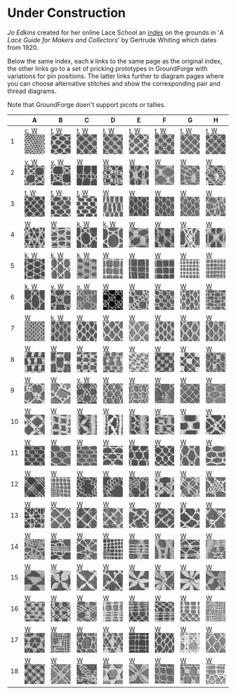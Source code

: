 Under Construction
==================

*Jo Edkins* created for her online  Lace School an
[index](http://gwydir.demon.co.uk/jo/lace/whiting/index.htm#picindex)
on the grounds in '_A Lace Guide for Makers and Collectors_' by Gertrude Whiting which dates from 1920.

Below the same index, each `W` links to the same page as the original index,
the other links go to a set of pricking prototypes in GroundForge with variations for pin positions.
The latter links further to diagram pages where you can choose alternative stitches
and show the corresponding pair and thread diagrams.

Note that GroundForge doen't support picots or tallies.

[c]: https://d-bl.github.io/GroundForge/sheet.html?patch=88%2011;bricks&patch=66%2022;bricks&patch=88%2099%2011%2000;bricks&patch=66%2011%2088%2022;bricks&patch=66%2099%2022%2000;bricks
[t]: https://d-bl.github.io/GroundForge/sheet.html?patch=53%2053%2053%205-;bricks&patch=5663%205663;checker&patch=53%205-;bricks&patch=563%20563%20563;checker&patch=53%2053;checker&patch=5632%205632;checker&patch5353%205353;bricks&patch=5-%20-5;checker&patch=5353%205353%205-5-%20-5-5;checker&patch=5632%2056-2%205-5-%20-535;checker&patch=53%205-%20-5%205-;bricks&patch=44%2077%2044%2077;bricks&patch=44%2044%2077%2077;bricks&patch=66%2088%2066%2011;bricks&patch=66%2066%2088%2011;checker&patch=66%2066%2099%2000;checker&patch=6;checker&patch=566-%2066-5%206-56%20-566;checker
[v]: https://d-bl.github.io/GroundForge/sheet.html?patch=5831%20-4-7;bricks&patch=-437%2034-7;bricks&patch=4830%20--77;bricks
[k]: https://d-bl.github.io/GroundForge/sheet.html?patch=B-C-%20---5%20C-B-%20-5--;checker&patch=5831%20-4-7;checker&patch=68%20-4;checker&patch=-4-7%205---%20-C-B%203158;bricks&patch=5-O-E-%20-E-5-O%205-O-E-;bricks

|   | A | B | C | D | E | F | G | H |
|---|---|---|---|---|---|---|---|---|
|  1 | [c], [W](http://gwydir.demon.co.uk/jo/lace/whiting/page70.htm)![](w/page70a.gif) | [t], [W](http://gwydir.demon.co.uk/jo/lace/whiting/page94.htm)![](w/page94a.gif) | [t], [W](http://gwydir.demon.co.uk/jo/lace/whiting/page114.htm)![](w/page114a.gif) | [t], [W](http://gwydir.demon.co.uk/jo/lace/whiting/page134.htm)![](w/page134a.gif) | [t], [W](http://gwydir.demon.co.uk/jo/lace/whiting/page155.htm)![](w/page155a.gif) | [t], [W](http://gwydir.demon.co.uk/jo/lace/whiting/page177.htm)![](w/page177a.gif) | [t], [W](http://gwydir.demon.co.uk/jo/lace/whiting/page198.htm)![](w/page198a.gif) | [t], [W](http://gwydir.demon.co.uk/jo/lace/whiting/page219.htm)![](w/page219a.gif) |
|  2 | [v], [W](http://gwydir.demon.co.uk/jo/lace/whiting/page71.htm)![](w/page71a.gif) | [v], [W](http://gwydir.demon.co.uk/jo/lace/whiting/page95.htm)![](w/page95a.gif) | [W](http://gwydir.demon.co.uk/jo/lace/whiting/page115.htm)![](w/page115a.gif) | [W](http://gwydir.demon.co.uk/jo/lace/whiting/page135.htm)![](w/page135a.gif) | [W](http://gwydir.demon.co.uk/jo/lace/whiting/page156.htm)![](w/page156a.gif) | [W](http://gwydir.demon.co.uk/jo/lace/whiting/page178.htm)![](w/page178a.gif) | [W](http://gwydir.demon.co.uk/jo/lace/whiting/page199.htm)![](w/page199a.gif) | [W](http://gwydir.demon.co.uk/jo/lace/whiting/page220.htm)![](w/page220a.gif) |
|  3 | [t], [W](http://gwydir.demon.co.uk/jo/lace/whiting/page73.htm)![](w/page73a.gif) | [t], [W](http://gwydir.demon.co.uk/jo/lace/whiting/page96.htm)![](w/page96a.gif) | [t], [W](http://gwydir.demon.co.uk/jo/lace/whiting/page117.htm)![](w/page117a.gif) | [W](http://gwydir.demon.co.uk/jo/lace/whiting/page136.htm)![](w/page136a.gif) | [W](http://gwydir.demon.co.uk/jo/lace/whiting/page157.htm)![](w/page157a.gif) | [W](http://gwydir.demon.co.uk/jo/lace/whiting/page179.htm)![](w/page179a.gif) | [W](http://gwydir.demon.co.uk/jo/lace/whiting/page200.htm)![](w/page200a.gif) | [W](http://gwydir.demon.co.uk/jo/lace/whiting/page221.htm)![](w/page221a.gif) |
|  4 | [W](http://gwydir.demon.co.uk/jo/lace/whiting/page74.htm)![](w/page74a.gif) | [W](http://gwydir.demon.co.uk/jo/lace/whiting/page97.htm)![](w/page97a.gif) | [k], [W](http://gwydir.demon.co.uk/jo/lace/whiting/page118.htm)![](w/page118a.gif) | [k], [W](http://gwydir.demon.co.uk/jo/lace/whiting/page137.htm)![](w/page137a.gif) | [W](http://gwydir.demon.co.uk/jo/lace/whiting/page158.htm)![](w/page158a.gif) | [W](http://gwydir.demon.co.uk/jo/lace/whiting/page180.htm)![](w/page180a.gif) | [W](http://gwydir.demon.co.uk/jo/lace/whiting/page201.htm)![](w/page201a.gif) | [W](http://gwydir.demon.co.uk/jo/lace/whiting/page222.htm)![](w/page222a.gif) |
|  5 | [k], [W](http://gwydir.demon.co.uk/jo/lace/whiting/page75.htm)![](w/page75a.gif) | [k], [W](http://gwydir.demon.co.uk/jo/lace/whiting/page98.htm)![](w/page98a.gif) | [k], [W](http://gwydir.demon.co.uk/jo/lace/whiting/page119.htm)![](w/page119a.gif) | [W](http://gwydir.demon.co.uk/jo/lace/whiting/page138.htm)![](w/page138a.gif) | [W](http://gwydir.demon.co.uk/jo/lace/whiting/page159.htm)![](w/page159a.gif) | [W](http://gwydir.demon.co.uk/jo/lace/whiting/page181.htm)![](w/page181a.gif) | [W](http://gwydir.demon.co.uk/jo/lace/whiting/page203.htm)![](w/page203a.gif) | [W](http://gwydir.demon.co.uk/jo/lace/whiting/page224.htm)![](w/page224a.gif) |
|  6 | [k], [W](http://gwydir.demon.co.uk/jo/lace/whiting/page76.htm)![](w/page76a.gif) | [v], [W](http://gwydir.demon.co.uk/jo/lace/whiting/page99.htm)![](w/page99a.gif) | [v], [W](http://gwydir.demon.co.uk/jo/lace/whiting/page120.htm)![](w/page120a.gif) | [W](http://gwydir.demon.co.uk/jo/lace/whiting/page139.htm)![](w/page139a.gif) | [W](http://gwydir.demon.co.uk/jo/lace/whiting/page160.htm)![](w/page160a.gif) | [W](http://gwydir.demon.co.uk/jo/lace/whiting/page182.htm)![](w/page182a.gif) | [W](http://gwydir.demon.co.uk/jo/lace/whiting/page204.htm)![](w/page204a.gif) | [W](http://gwydir.demon.co.uk/jo/lace/whiting/page225.htm)![](w/page225a.gif) |
|  7 | [W](http://gwydir.demon.co.uk/jo/lace/whiting/page77.htm)![](w/page77a.gif) | [k], [W](http://gwydir.demon.co.uk/jo/lace/whiting/page100.htm)![](w/page100a.gif) | [W](http://gwydir.demon.co.uk/jo/lace/whiting/page121.htm)![](w/page121a.gif) | [W](http://gwydir.demon.co.uk/jo/lace/whiting/page140.htm)![](w/page140a.gif) | [W](http://gwydir.demon.co.uk/jo/lace/whiting/page161.htm)![](w/page161a.gif) | [W](http://gwydir.demon.co.uk/jo/lace/whiting/page183.htm)![](w/page183a.gif) | [W](http://gwydir.demon.co.uk/jo/lace/whiting/page205.htm)![](w/page205a.gif) | [W](http://gwydir.demon.co.uk/jo/lace/whiting/page226.htm)![](w/page226a.gif) |
|  8 | [W](http://gwydir.demon.co.uk/jo/lace/whiting/page79.htm)![](w/page79a.gif) | [W](http://gwydir.demon.co.uk/jo/lace/whiting/page101.htm)![](w/page101a.gif) | [W](http://gwydir.demon.co.uk/jo/lace/whiting/page122.htm)![](w/page122a.gif) | [W](http://gwydir.demon.co.uk/jo/lace/whiting/page141.htm)![](w/page141a.gif) | [W](http://gwydir.demon.co.uk/jo/lace/whiting/page162.htm)![](w/page162a.gif) | [W](http://gwydir.demon.co.uk/jo/lace/whiting/page184.htm)![](w/page184a.gif) | [W](http://gwydir.demon.co.uk/jo/lace/whiting/page206.htm)![](w/page206a.gif) | [W](http://gwydir.demon.co.uk/jo/lace/whiting/page227.htm)![](w/page227a.gif) |
|  9 | [W](http://gwydir.demon.co.uk/jo/lace/whiting/page80.htm)![](w/page80a.gif) | [W](http://gwydir.demon.co.uk/jo/lace/whiting/page102.htm)![](w/page102a.gif) | [v], [W](http://gwydir.demon.co.uk/jo/lace/whiting/page123.htm)![](w/page123a.gif) | [W](http://gwydir.demon.co.uk/jo/lace/whiting/page142.htm)![](w/page142a.gif) | [W](http://gwydir.demon.co.uk/jo/lace/whiting/page163.htm)![](w/page163a.gif) | [W](http://gwydir.demon.co.uk/jo/lace/whiting/page185.htm)![](w/page185a.gif) | [W](http://gwydir.demon.co.uk/jo/lace/whiting/page207.htm)![](w/page207a.gif) | [W](http://gwydir.demon.co.uk/jo/lace/whiting/page229.htm)![](w/page229a.gif) |
|  10 | [W](http://gwydir.demon.co.uk/jo/lace/whiting/page82.htm)![](w/page82a.gif) | [W](http://gwydir.demon.co.uk/jo/lace/whiting/page103.htm)![](w/page103a.gif) | [W](http://gwydir.demon.co.uk/jo/lace/whiting/page124.htm)![](w/page124a.gif) | [W](http://gwydir.demon.co.uk/jo/lace/whiting/page143.htm)![](w/page143a.gif) | [W](http://gwydir.demon.co.uk/jo/lace/whiting/page164.htm)![](w/page164a.gif) | [W](http://gwydir.demon.co.uk/jo/lace/whiting/page187.htm)![](w/page187a.gif) | [W](http://gwydir.demon.co.uk/jo/lace/whiting/page208.htm)![](w/page208a.gif) | [W](http://gwydir.demon.co.uk/jo/lace/whiting/page230.htm)![](w/page230a.gif) |
|  11 | [W](http://gwydir.demon.co.uk/jo/lace/whiting/page83.htm)![](w/page83a.gif) | [W](http://gwydir.demon.co.uk/jo/lace/whiting/page104.htm)![](w/page104a.gif) | [W](http://gwydir.demon.co.uk/jo/lace/whiting/page125.htm)![](w/page125a.gif) | [W](http://gwydir.demon.co.uk/jo/lace/whiting/page144.htm)![](w/page144a.gif) | [W](http://gwydir.demon.co.uk/jo/lace/whiting/page166.htm)![](w/page166a.gif) | [W](http://gwydir.demon.co.uk/jo/lace/whiting/page189.htm)![](w/page189a.gif) | [W](http://gwydir.demon.co.uk/jo/lace/whiting/page209.htm)![](w/page209a.gif) | [W](http://gwydir.demon.co.uk/jo/lace/whiting/page231.htm)![](w/page231a.gif) |
|  12 | [W](http://gwydir.demon.co.uk/jo/lace/whiting/page84.htm)![](w/page84a.gif) | [W](http://gwydir.demon.co.uk/jo/lace/whiting/page105.htm)![](w/page105a.gif) | [W](http://gwydir.demon.co.uk/jo/lace/whiting/page126.htm)![](w/page126a.gif) | [W](http://gwydir.demon.co.uk/jo/lace/whiting/page145.htm)![](w/page145a.gif) | [W](http://gwydir.demon.co.uk/jo/lace/whiting/page167.htm)![](w/page167a.gif) | [W](http://gwydir.demon.co.uk/jo/lace/whiting/page190.htm)![](w/page190a.gif) | [W](http://gwydir.demon.co.uk/jo/lace/whiting/page210.htm)![](w/page210a.gif) | [W](http://gwydir.demon.co.uk/jo/lace/whiting/page232.htm)![](w/page232a.gif) |
|  13 | [W](http://gwydir.demon.co.uk/jo/lace/whiting/page85.htm)![](w/page85a.gif) | [W](http://gwydir.demon.co.uk/jo/lace/whiting/page106.htm)![](w/page106a.gif) | [W](http://gwydir.demon.co.uk/jo/lace/whiting/page128.htm)![](w/page128a.gif) | [W](http://gwydir.demon.co.uk/jo/lace/whiting/page147.htm)![](w/page147a.gif) | [W](http://gwydir.demon.co.uk/jo/lace/whiting/page169.htm)![](w/page169a.gif) | [W](http://gwydir.demon.co.uk/jo/lace/whiting/page192.htm)![](w/page192a.gif) | [W](http://gwydir.demon.co.uk/jo/lace/whiting/page211.htm)![](w/page211a.gif) | [W](http://gwydir.demon.co.uk/jo/lace/whiting/page234.htm)![](w/page234a.gif) |
|  14 | [W](http://gwydir.demon.co.uk/jo/lace/whiting/page87.htm)![](w/page87a.gif) | [W](http://gwydir.demon.co.uk/jo/lace/whiting/page107.htm)![](w/page107a.gif) | [W](http://gwydir.demon.co.uk/jo/lace/whiting/page129.htm)![](w/page129a.gif) | [W](http://gwydir.demon.co.uk/jo/lace/whiting/page148.htm)![](w/page148a.gif) | [W](http://gwydir.demon.co.uk/jo/lace/whiting/page171.htm)![](w/page171a.gif) | [W](http://gwydir.demon.co.uk/jo/lace/whiting/page193.htm)![](w/page193a.gif) | [W](http://gwydir.demon.co.uk/jo/lace/whiting/page212.htm)![](w/page212a.gif) | [W](http://gwydir.demon.co.uk/jo/lace/whiting/page235.htm)![](w/page235a.gif) |
|  15 | [W](http://gwydir.demon.co.uk/jo/lace/whiting/page89.htm)![](w/page89a.gif) | [W](http://gwydir.demon.co.uk/jo/lace/whiting/page109.htm)![](w/page109a.gif) | [W](http://gwydir.demon.co.uk/jo/lace/whiting/page130.htm)![](w/page130a.gif) | [W](http://gwydir.demon.co.uk/jo/lace/whiting/page149.htm)![](w/page149a.gif) | [W](http://gwydir.demon.co.uk/jo/lace/whiting/page173.htm)![](w/page173a.gif) | [W](http://gwydir.demon.co.uk/jo/lace/whiting/page194.htm)![](w/page194a.gif) | [W](http://gwydir.demon.co.uk/jo/lace/whiting/page213.htm)![](w/page213a.gif) | [W](http://gwydir.demon.co.uk/jo/lace/whiting/page237.htm)![](w/page237a.gif) |
|  16 | [W](http://gwydir.demon.co.uk/jo/lace/whiting/page90.htm)![](w/page90a.gif) | [W](http://gwydir.demon.co.uk/jo/lace/whiting/page110.htm)![](w/page110a.gif) | [W](http://gwydir.demon.co.uk/jo/lace/whiting/page131.htm)![](w/page131a.gif) | [W](http://gwydir.demon.co.uk/jo/lace/whiting/page150.htm)![](w/page150a.gif) | [W](http://gwydir.demon.co.uk/jo/lace/whiting/page174.htm)![](w/page174a.gif) | [W](http://gwydir.demon.co.uk/jo/lace/whiting/page195.htm)![](w/page195a.gif) | [W](http://gwydir.demon.co.uk/jo/lace/whiting/page214.htm)![](w/page214a.gif) | [W](http://gwydir.demon.co.uk/jo/lace/whiting/page238.htm)![](w/page238a.gif) |
|  17 | [W](http://gwydir.demon.co.uk/jo/lace/whiting/page91.htm)![](w/page91a.gif) | [W](http://gwydir.demon.co.uk/jo/lace/whiting/page111.htm)![](w/page111a.gif) | [W](http://gwydir.demon.co.uk/jo/lace/whiting/page132.htm)![](w/page132a.gif) | [W](http://gwydir.demon.co.uk/jo/lace/whiting/page151.htm)![](w/page151a.gif) | [W](http://gwydir.demon.co.uk/jo/lace/whiting/page175.htm)![](w/page175a.gif) | [W](http://gwydir.demon.co.uk/jo/lace/whiting/page196.htm)![](w/page196a.gif) | [W](http://gwydir.demon.co.uk/jo/lace/whiting/page215.htm)![](w/page215a.gif) | [W](http://gwydir.demon.co.uk/jo/lace/whiting/page239.htm)![](w/page239a.gif) |
|  18 | [W](http://gwydir.demon.co.uk/jo/lace/whiting/page93.htm)![](w/page93a.gif) | [W](http://gwydir.demon.co.uk/jo/lace/whiting/page112.htm)![](w/page112a.gif) | [W](http://gwydir.demon.co.uk/jo/lace/whiting/page133.htm)![](w/page133a.gif) | [W](http://gwydir.demon.co.uk/jo/lace/whiting/page153.htm)![](w/page153a.gif) | [W](http://gwydir.demon.co.uk/jo/lace/whiting/page176.htm)![](w/page176a.gif) | [W](http://gwydir.demon.co.uk/jo/lace/whiting/page197.htm)![](w/page197a.gif) | [W](http://gwydir.demon.co.uk/jo/lace/whiting/page217.htm)![](w/page217a.gif) | [W](http://gwydir.demon.co.uk/jo/lace/whiting/page241.htm)![](w/page241a.gif) |